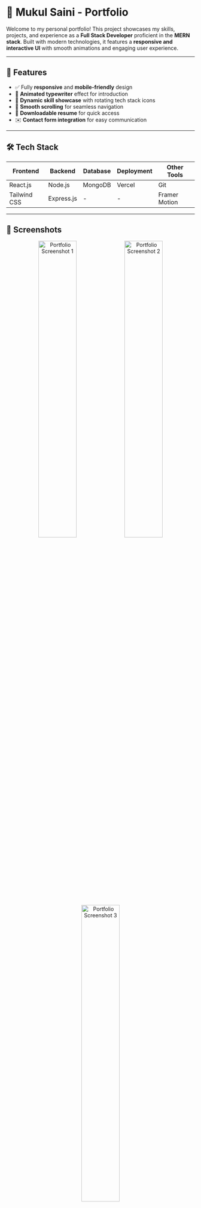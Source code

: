 # 🚀 Mukul Saini - Portfolio

Welcome to my personal portfolio! This project showcases my skills, projects, and experience as a **Full Stack Developer** proficient in the **MERN stack**. Built with modern technologies, it features a **responsive and interactive UI** with smooth animations and engaging user experience.

---

## 🌟 Features

- ✅ Fully **responsive** and **mobile-friendly** design
- 🎨 **Animated typewriter** effect for introduction
- 🔄 **Dynamic skill showcase** with rotating tech stack icons
- 🔗 **Smooth scrolling** for seamless navigation
- 📄 **Downloadable resume** for quick access
- ✉️ **Contact form integration** for easy communication

---

## 🛠️ Tech Stack

| **Frontend** | **Backend** | **Database** | **Deployment** | **Other Tools** |
|-------------|-------------|--------------|----------------|----------------|
| React.js | Node.js | MongoDB | Vercel | Git |
| Tailwind CSS | Express.js | - | - | Framer Motion |

---

## 📸 Screenshots

<p align="center">
  <img src="https://drive.google.com/uc?export=download&id=1Sw8mJhAVofYiIN2_hX87imEskurGDCSg" alt="Portfolio Screenshot 1" width="45%"/>
  <img src="https://drive.google.com/uc?export=download&id=1bx2zhahLTypBCKA2NYIaYgEg3KLPzXI6" alt="Portfolio Screenshot 2" width="45%"/>
</p>

<p align="center">
  <img src="https://drive.google.com/file/d/13w76rzlFuvQmUuff4I6uQbKrKIxnKppv/view?usp=sharing" alt="Portfolio Screenshot 3" width="45%"/>
</p>

---

## 🏗️ Installation & Setup

To set up the project locally, follow these steps:

1. **Clone the repository:**
   ```sh
   git clone https://github.com/mukulsainisbl/portfolio.git
   ```
2. **Navigate to the project directory:**
   ```sh
   cd portfolio
   ```
3. **Install dependencies:**
   ```sh
   npm install
   ```
4. **Start the development server:**
   ```sh
   npm start
   ```

---

## 🌐 Live Demo

🔗 **Check out the live version:** [Portfolio Website](https://portfolio-lt6p.vercel.app/)

---

## 📬 Contact Me

📌 **GitHub:** [mukulsainisbl](https://github.com/mukulsainisbl)  
📌 **LinkedIn:** [Mukul Saini](https://www.linkedin.com/in/mukul-saini-sambhal/)  
📌 **Email:** mukulsainisbl1234@gmail.com  
📌 **Phone:** +91 9719105128  

---

## 📜 License

This project is licensed under the **MIT License**.

---

### ⭐ If you like this project, don't forget to **star** the repository! ⭐

